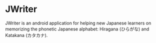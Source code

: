 # JWriter
JWriter is an android application for helping new Japanese learners on memorizing the phonetic Japanese alphabet: Hiragana (ひらがな) and Katakana (カタカナ). 
